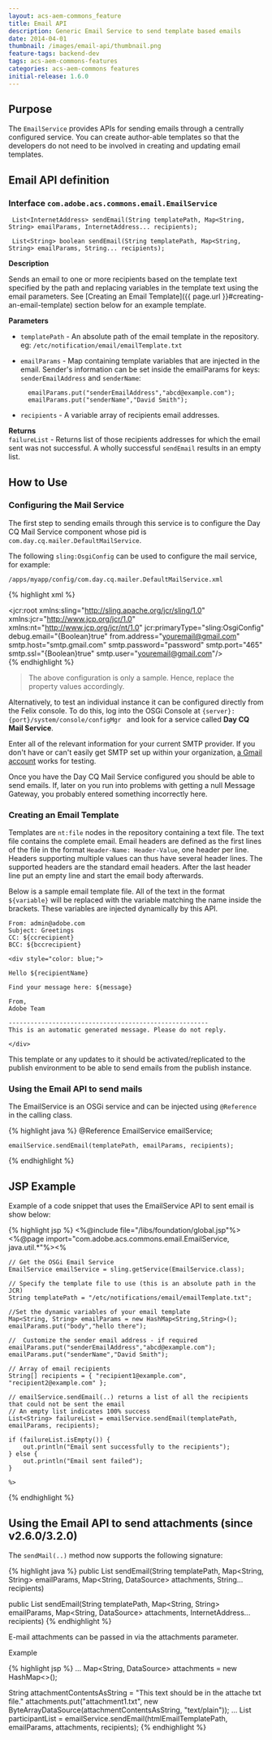 ```yaml
---
layout: acs-aem-commons_feature
title: Email API
description: Generic Email Service to send template based emails
date: 2014-04-01
thumbnail: /images/email-api/thumbnail.png
feature-tags: backend-dev
tags: acs-aem-commons-features
categories: acs-aem-commons features
initial-release: 1.6.0
---
```


## Purpose

The `EmailService` provides APIs for sending emails through a centrally configured service.
You can create author-able templates so that the developers do not need to be involved in creating and updating email templates.

## Email API definition

### Interface `com.adobe.acs.commons.email.EmailService`

	 List<InternetAddress> sendEmail(String templatePath, Map<String, String> emailParams, InternetAddress... recipients);

	 List<String> boolean sendEmail(String templatePath, Map<String, String> emailParams, String... recipients);

**Description**  

Sends an email to one or more recipients based on the template text specified by the path and replacing variables in the template text using the email parameters. See [Creating an Email Template]({{ page.url }}#creating-an-email-template) section below for an example template.

**Parameters**       

* `templatePath` - An absolute path of the email template in the repository. eg: `/etc/notification/email/emailTemplate.txt`  
* `emailParams`  - Map containing template variables that are injected in the email. Sender's information can be set inside the emailParams for keys: `senderEmailAddress` and `senderName`:

		emailParams.put("senderEmailAddress","abcd@example.com");  
		emailParams.put("senderName","David Smith");

* `recipients` - A variable array of recipients email addresses.


**Returns**  
`failureList` - Returns list of those recipients addresses for which the email sent was not successful. A wholly successful `sendEmail` results in an empty list.

## How to Use

### Configuring the Mail Service

The first step to sending emails through this service is to configure the Day CQ Mail Service component whose pid is `com.day.cq.mailer.DefaultMailService`.

The following `sling:OsgiConfig` can be used to configure the mail service, for example:

	/apps/myapp/config/com.day.cq.mailer.DefaultMailService.xml

{% highlight xml %}   
<?xml version="1.0" encoding="UTF-8"?>
<jcr:root xmlns:sling="http://sling.apache.org/jcr/sling/1.0" xmlns:jcr="http://www.jcp.org/jcr/1.0" xmlns:nt="http://www.jcp.org/jcr/nt/1.0"
    jcr:primaryType="sling:OsgiConfig"
    debug.email="{Boolean}true"
    from.address="youremail@gmail.com"
    smtp.host="smtp.gmail.com"
    smtp.password="password"
    smtp.port="465"
    smtp.ssl="{Boolean}true"
    smtp.user="youremail@gmail.com"/>   
{% endhighlight %}

> The above configuration is only a sample. Hence, replace the property values accordingly.

Alternatively, to test an individual instance it can be configured directly from the Felix console. To do this, log into the OSGi Console at `{server}:{port}/system/console/configMgr ` and look for a service called **Day CQ Mail Service**.

Enter all of the relevant information for your current SMTP provider.  If you don't have or can't easily get SMTP set up within your organization, [a Gmail account](https://support.google.com/a/answer/176600?hl=en) works for testing.

Once you have the Day CQ Mail Service configured you should be able to send emails.  If, later on you run into problems with getting a null Message Gateway, you probably entered something incorrectly here.

### Creating an Email Template

Templates are `nt:file` nodes in the repository containing a text file.
The text file contains the complete email. Email headers are defined as the first lines of the file in the format `Header-Name: Header-Value`, one header per line. Headers supporting multiple values can thus have several header lines. The supported headers are the standard email headers. After the last header line put an empty line and start the email body afterwards.

Below is a sample email template file. All of the text in the format `${variable}` will be replaced with the variable matching the name inside the brackets.  These variables are injected dynamically by this API.  


	From: admin@adobe.com
	Subject: Greetings
	CC: ${ccrecipient}
	BCC: ${bccrecipient}

	<div style="color: blue;">

	Hello ${recipientName}

	Find your message here: ${message}

	From,
	Adobe Team

	-------------------------------------------------------
	This is an automatic generated message. Please do not reply.

	</div>


This template or any updates to it should be activated/replicated to the publish environment to be able to send emails from the publish instance.


### Using the Email API to send mails

The EmailService is an OSGi service and can be injected using `@Reference` in the calling class.

{% highlight java %}
	@Reference
	EmailService emailService;

	emailService.sendEmail(templatePath, emailParams, recipients);
{% endhighlight %}

## JSP Example
Example of a code snippet that uses the EmailService API to sent email is show below:


{% highlight jsp %}
	<%@include file="/libs/foundation/global.jsp"%>
	<%@page import="com.adobe.acs.commons.email.EmailService,
	        java.util.*"%><%

	// Get the OSGi Email Service
	EmailService emailService = sling.getService(EmailService.class);

	// Specify the template file to use (this is an absolute path in the JCR)
	String templatePath = "/etc/notifications/email/emailTemplate.txt";

	//Set the dynamic variables of your email template
	Map<String, String> emailParams = new HashMap<String,String>();
	emailParams.put("body","hello there");

	//  Customize the sender email address - if required
	emailParams.put("senderEmailAddress","abcd@example.com");
	emailParams.put("senderName","David Smith");

	// Array of email recipients
	String[] recipients = { "recipient1@example.com", "recipient2@example.com" };

	// emailService.sendEmail(..) returns a list of all the recipients that could not be sent the email
	// An empty list indicates 100% success
	List<String> failureList = emailService.sendEmail(templatePath, emailParams, recipients);

	if (failureList.isEmpty()) {
		out.println("Email sent successfully to the recipients");
	} else {
		out.println("Email sent failed");
	}

	%>
{% endhighlight %}

## Using the Email API to send attachments (since v2.6.0/3.2.0)

The `sendMail(..)` method now supports the following signature:

{% highlight java %}
public List<String> sendEmail(String templatePath, Map<String, String> emailParams, Map<String, DataSource> attachments, String... recipients)

public List<InternetAddress> sendEmail(String templatePath, Map<String, String> emailParams, Map<String, DataSource> attachments, InternetAddress... recipients)
{% endhighlight %}

E-mail attachments can be passed in via the attachments parameter.

Example

{% highlight jsp %}
...
Map<String, DataSource> attachments = new HashMap<>();

String attachmentContentsAsString = "This text should be in the attache txt file."
attachments.put("attachment1.txt", new ByteArrayDataSource(attachmentContentsAsString, "text/plain"));
...
List<String> participantList = emailService.sendEmail(htmlEmailTemplatePath, emailParams, attachments, recipients);
{% endhighlight %}
